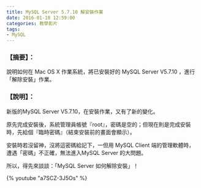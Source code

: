 ```yaml
---
title: MySQL Server 5.7.10 解安裝作業
date: 2016-01-18 12:59:00
categories: 教學影片
tags:
- MySQL
---
```


### 【摘要】：

說明如何在 Mac OS X 作業系統，將已安裝好的 MySQL Server V5.7.10 ，進行「解除安裝」作業。
<!-- more -->

### 【說明】：

新版的MySQL Server V5.7.10，在安裝作業，又有了新的變化。

原先完成安裝後，系統管理員帳號『root』，密碼是空的；但現在則是完成安裝時，先給個『臨時密碼』（結束安裝前的畫面會顯示）。

安裝時若沒留神，沒將這密碼給記下，一但用 MySQL Client 端的管理軟體時，遭遇「密碼」不正確，無法進入MySQL Server 的大問題。

所以，得先來談談：「MySQL Server 如何解除安裝」！

{% youtube "a7SCZ-3J5Os" %}
